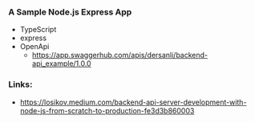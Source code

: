 ### A Sample Node.js Express App
* TypeScript
* express
* OpenApi
    * https://app.swaggerhub.com/apis/dersanli/backend-api_example/1.0.0

### Links:
- https://losikov.medium.com/backend-api-server-development-with-node-js-from-scratch-to-production-fe3d3b860003